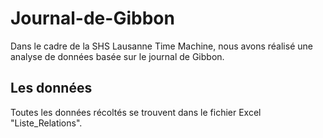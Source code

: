 # Journal-de-Gibbon
Dans le cadre de la SHS Lausanne Time Machine, nous avons réalisé une analyse de données basée sur le journal de Gibbon.
## Les données
Toutes les données récoltés se trouvent dans le fichier Excel "Liste_Relations".
